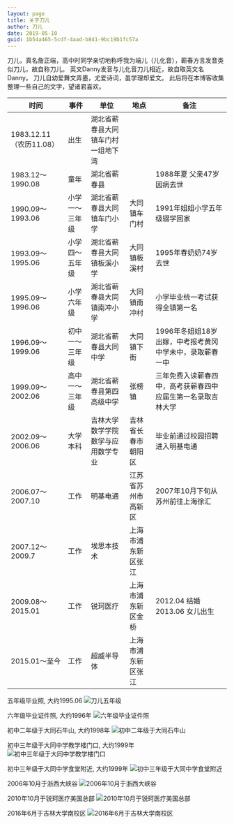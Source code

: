 ```yaml
---
layout: page
title: 关于刀儿
author:	刀儿
date: 2019-05-10
guid: 1b54a465-5cdf-4aad-b841-9bc19b1fc57a
---
```

 刀儿，真名詹正端，高中时同学亲切地称呼我为端儿（儿化音），蕲春方言发音类似刀儿，故自称刀儿。
英文Danny发音与儿化音刀儿相近，故自取英文名Danny。
刀儿自幼爱舞文弄墨，尤爱诗词，虽学理却爱文。
此后将在本博客收集整理一些自己的文字，望诸君喜欢。


| 时间             	| 事件           	| 单位                                 	| 地点               	| 备注                          	|
|------------------	|----------------	|--------------------------------------	|--------------------	|-------------------------------	|
| 1983.12.11（农历11.08）| 出生           	| 湖北省蕲春县大同镇车门村一组地下湾   	|                    	|                               	|
| 1983.12～1990.08 	| 童年           	| 湖北省蕲春县                         	|                    	|       1988年夏 父亲47岁因病去世                        	|
| 1990.09～1993.06 	| 小学一～三年级 	| 湖北省蕲春县大同镇车门小学           	| 大同镇车门村       	|     1991年姐姐小学五年级辍学回家                          	|
| 1993.09～1995.06 	| 小学四～五年级 	| 湖北省蕲春县大同镇板溪小学           	| 大同镇板溪村       	|    1995年春奶奶74岁去世                           	|
| 1995.09～1996.06 	| 小学六年级     	| 湖北省蕲春县大同镇南冲小学           	| 大同镇南冲村       	|    小学毕业统一考试获得全镇第一名                           	|
| 1996.09～1999.06 	| 初中一～三年级 	| 湖北省蕲春县大同中学                 	| 大同镇下街         	|    1996年冬姐姐18岁出嫁，中考报考黄冈中学未中，录取蕲春一中                         	|
| 1999.09～2002.06 	| 高中一～三年级 	| 湖北省蕲春县第四高级中学             	| 张榜镇             	|    三年免费入读蕲春四中，高考获蕲春四中应届生第一名录取吉林大学                         	|
| 2002.09～2006.06 	| 大学本科       	| 吉林大学 数学学院 数学与应用数学专业 	| 吉林省长春市朝阳区 	|   毕业前通过校园招聘进入明基电通                           	|
| 2006.07～2007.10 	| 工作           	| 明基电通                             	| 江苏省苏州市高新区 	|   2007年10月下旬从苏州前往上海徐汇                        	|
| 2007.12～2009.7  	| 工作           	| 埃思本技术                           	| 上海市浦东新区张江 	|                               	|
| 2009.08～2015.01 	| 工作           	| 锐珂医疗                             	| 上海市浦东新区金桥 	| 2012.04 结婚 2013.06 女儿出生 	|
| 2015.01～至今    	| 工作           	| 超威半导体                           	| 上海市浦东新区张江 	|                         

五年级毕业照, 大约1995.06
![刀儿五年级](/assets/i/old_photo/grade5.jpg)

六年级毕业证件照, 大约1996年
![六年级毕业证件照](/assets/i/old_photo/grade6.jpg)

初中二年级于大同石牛山, 大约1998年
![初中二年级于大同石牛山](/assets/i/old_photo/grade8.jpg)

初中三年级于大同中学教学楼门口, 大约1999年
![初中三年级于大同中学教学楼门口](/assets/i/old_photo/1999_1.jpg)

初中三年级于大同中学食堂附近, 大约1999年
![初中三年级于大同中学食堂附近](/assets/i/old_photo/1999_2.jpg)

2006年10月于浙西大峡谷
![2006年10月于浙西大峡谷](/assets/i/old_photo/20061029.jpg)

2010年10月于锐珂医疗美国总部
![2010年10月于锐珂医疗美国总部](/assets/i/old_photo/20101023.jpg)

2016年6月于吉林大学南校区
![2016年6月于吉林大学南校区](/assets/i/old_photo/20160611.jpg)